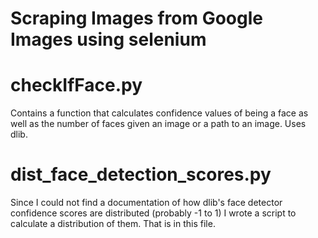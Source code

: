# Scraping Images from Google Images using selenium

# checkIfFace.py
Contains a function that calculates confidence values of being a face as well as the number of faces given an image or a path to an image. Uses dlib.

# dist_face_detection_scores.py
Since I could not find a documentation of how dlib's face detector confidence scores are distributed (probably -1 to 1) I wrote a script to calculate a distribution of them. That is in this file.